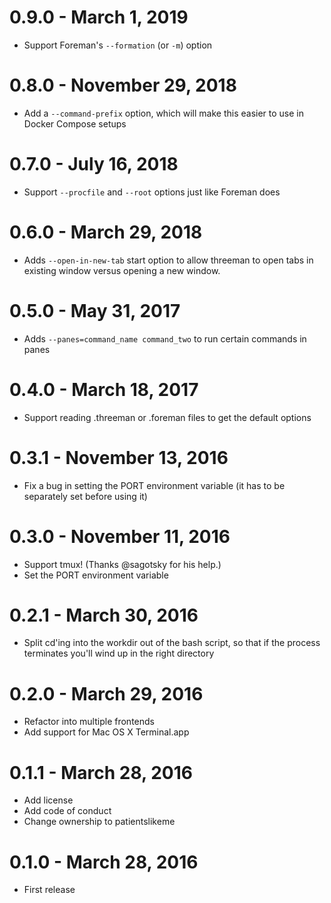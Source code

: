 # 0.9.0 - March 1, 2019

* Support Foreman's `--formation` (or `-m`) option

# 0.8.0 - November 29, 2018

* Add a `--command-prefix` option, which will make this easier to use in Docker Compose setups

# 0.7.0 - July 16, 2018

* Support `--procfile` and `--root` options just like Foreman does

# 0.6.0 - March 29, 2018

* Adds `--open-in-new-tab` start option to allow threeman to open tabs in existing window versus opening a new window.

# 0.5.0 - May 31, 2017

* Adds `--panes=command_name command_two` to run certain commands in panes

# 0.4.0 - March 18, 2017

* Support reading .threeman or .foreman files to get the default options

# 0.3.1 - November 13, 2016

* Fix a bug in setting the PORT environment variable (it has to be separately set before using it)

# 0.3.0 - November 11, 2016

* Support tmux!  (Thanks @sagotsky for his help.)
* Set the PORT environment variable

# 0.2.1 - March 30, 2016

* Split cd'ing into the workdir out of the bash script, so that if the process terminates you'll wind up in the right directory

# 0.2.0 - March 29, 2016

* Refactor into multiple frontends
* Add support for Mac OS X Terminal.app

# 0.1.1 - March 28, 2016

* Add license
* Add code of conduct
* Change ownership to patientslikeme

# 0.1.0 - March 28, 2016

* First release
